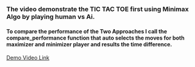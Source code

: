 ### The video demonstrate the TIC TAC TOE first using Minimax Algo by playing human vs Ai. 
#### To compare the performance of the Two Approaches I call the compare_performance function that auto selects the moves for both maximizer and minimizer player and results the time difference. 
[Demo Video Link](https://drive.google.com/drive/folders/11ANHm-WubJmEHg8gZnnEr1kU6CJTOT_m?usp=drive_link)
